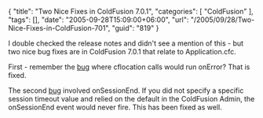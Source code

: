 {
	"title": "Two Nice Fixes in ColdFusion 7.0.1",
	"categories": [
		"ColdFusion"
	],
	"tags": [],
	"date": "2005-09-28T15:09:00+06:00",
	"url": "/2005/09/28/Two-Nice-Fixes-in-ColdFusion-701",
	"guid": "819"
}

I double checked the release notes and didn't see a mention of this - but two nice bug fixes are in ColdFusion 7.0.1 that relate to Application.cfc. 

First - remember the <a href="http://ray.camdenfamily.com/index.cfm?mode=entry&entry=ED9D4058-E661-02E9-E70A41706CD89724">bug</a> where cflocation calls would run onError? That is fixed.

The second <a href="http://ray.camdenfamily.com/index.cfm?mode=entry&entry=8CD20E0E-0CAA-BA34-9709A45CE9C90886">bug</a> involved onSessionEnd. If you did not specify a specific session timeout value and relied on the default in the ColdFusion Admin, the onSessionEnd event would never fire. This has been fixed as well.